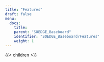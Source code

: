 ```yaml
---
title: "Features"
draft: false
menu:
  docs:
    title:
    parent: "SOEDGE_Baseboard"
    identifier: "SOEDGE_Baseboard/Features"
    weight: 1
---
```


{{< children >}}
